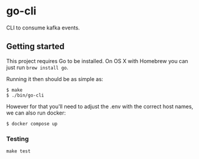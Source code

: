 # go-cli

CLI to consume kafka events.

## Getting started

This project requires Go to be installed. On OS X with Homebrew you can just run `brew install go`.

Running it then should be as simple as:

```console
$ make
$ ./bin/go-cli
```

However for that you'll need to adjust the .env with the correct host names, we can also run docker:
```shell
$ docker compose up
```

### Testing

``make test``